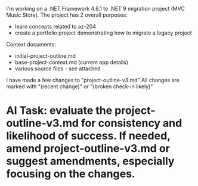 
I'm working on a .NET Framework 4.6.1 to .NET 9 migration project (MVC Music Store).   The project has 2 overall purposes:
- learn concepts related to az-204
- create a portfolio project demonstrating how to migrate a legacy project

Context documents:
- initial-project-outline.md 
- base-project-context.md (current app details)
- various source files - see attached


I have made a few changes to "project-outline-v3.md"
All changes are marked with "(recent change)" or "(broken check-in likely)"

# AI Task: evaluate the project-outline-v3.md for consistency and likelihood of success.  If needed, amend project-outline-v3.md or suggest amendments, especially focusing on the changes.



